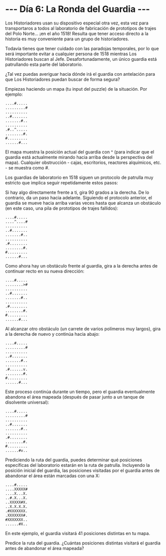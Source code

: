 # --- Día 6: La Ronda del Guardia ---
Los Historiadores usan su dispositivo especial otra vez, esta vez para transportaros a todos al laboratorio de fabricación de prototipos de trajes del Polo Norte... ¡en el año 1518! Resulta que tener acceso directo a la historia es muy conveniente para un grupo de historiadores.

Todavía tienes que tener cuidado con las paradojas temporales, por lo que será importante evitar a cualquier persona de 1518 mientras Los Historiadores buscan al Jefe. Desafortunadamente, un único guardia está patrullando esta parte del laboratorio.

¿Tal vez puedas averiguar hacia dónde irá el guardia con antelación para que Los Historiadores puedan buscar de forma segura?

Empiezas haciendo un mapa (tu input del puzzle) de la situación. Por ejemplo:

```text
....#.....
.........#
..........
..#.......
.......#..
..........
.#..^.....
........#.
#.........
......#...
```

El mapa muestra la posición actual del guardia con ^ (para indicar que el guardia está actualmente mirando hacia arriba desde la perspectiva del mapa). Cualquier obstrucción - cajas, escritorios, reactores alquímicos, etc. - se muestra como #.

Los guardias de laboratorio en 1518 siguen un protocolo de patrulla muy estricto que implica seguir repetidamente estos pasos:

Si hay algo directamente frente a ti, gira 90 grados a la derecha.
De lo contrario, da un paso hacia adelante.
Siguiendo el protocolo anterior, el guardia se mueve hacia arriba varias veces hasta que alcanza un obstáculo (en este caso, una pila de prototipos de trajes fallidos):

```text
....#.....
....^....#
..........
..#.......
.......#..
..........
.#........
........#.
#.........
......#...
```

Como ahora hay un obstáculo frente al guardia, gira a la derecha antes de continuar recto en su nueva dirección:

```text
....#.....
........>#
..........
..#.......
.......#..
..........
.#........
........#.
#.........
......#...
```

Al alcanzar otro obstáculo (un carrete de varios polímeros muy largos), gira a la derecha de nuevo y continúa hacia abajo:

```text
....#.....
.........#
..........
..#.......
.......#..
..........
.#......v.
........#.
#.........
......#...
```

Este proceso continúa durante un tiempo, pero el guardia eventualmente abandona el área mapeada (después de pasar junto a un tanque de disolvente universal):

```text
....#.....
.........#
..........
..#.......
.......#..
..........
.#........
........#.
#.........
......#v..
```

Prediciendo la ruta del guardia, puedes determinar qué posiciones específicas del laboratorio estarán en la ruta de patrulla. Incluyendo la posición inicial del guardia, las posiciones visitadas por el guardia antes de abandonar el área están marcadas con una X:

```text
....#.....
....XXXXX#
....X...X.
..#.X...X.
..XXXXX#X.
..X.X.X.X.
.#XXXXXXX.
.XXXXXXX#.
#XXXXXXX..
......#X..
```

En este ejemplo, el guardia visitará 41 posiciones distintas en tu mapa.

Predice la ruta del guardia. ¿Cuántas posiciones distintas visitará el guardia antes de abandonar el área mapeada?